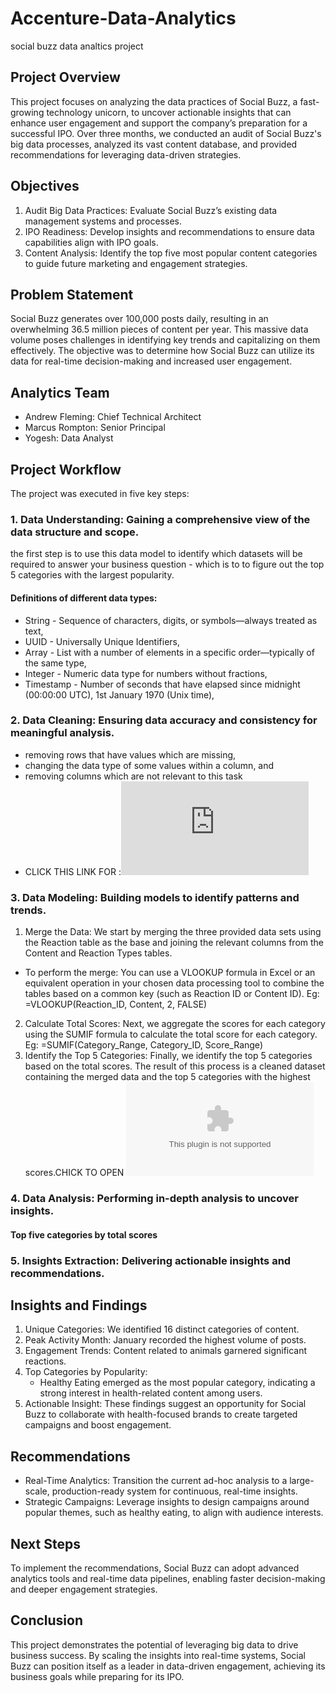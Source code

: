# Accenture-Data-Analytics
social buzz data analtics project
## Project Overview  
This project focuses on analyzing the data practices of Social Buzz, a fast-growing technology unicorn, to uncover actionable insights that can enhance user engagement and support the company’s preparation for a successful IPO. Over three months, we conducted an audit of Social Buzz's big data processes, analyzed its vast content database, and provided recommendations for leveraging data-driven strategies.  

## Objectives  
1. Audit Big Data Practices: Evaluate Social Buzz’s existing data management systems and processes.  
2. IPO Readiness: Develop insights and recommendations to ensure data capabilities align with IPO goals.  
3. Content Analysis: Identify the top five most popular content categories to guide future marketing and engagement strategies.  

## Problem Statement  
Social Buzz generates over 100,000 posts daily, resulting in an overwhelming 36.5 million pieces of content per year. This massive data volume poses challenges in identifying key trends and capitalizing on them effectively. The objective was to determine how Social Buzz can utilize its data for real-time decision-making and increased user engagement.  

## Analytics Team  
- Andrew Fleming: Chief Technical Architect  
- Marcus Rompton: Senior Principal  
- Yogesh: Data Analyst  

## Project Workflow  
The project was executed in five key steps:  
### 1. Data Understanding: Gaining a comprehensive view of the data structure and scope.
the first step is to use this data model to identify which datasets will be required to answer your business question - which is to to figure out the top 5 categories with the largest popularity.
#### Definitions of different data types:

- String - Sequence of characters, digits, or symbols—always treated as text,
- UUID - Universally Unique Identifiers,
- Array - List with a number of elements in a specific order—typically of the same type,
- Integer - Numeric data type for numbers without fractions,
- Timestamp - Number of seconds that have elapsed since midnight (00:00:00 UTC), 1st January 1970 (Unix time),
### 2. Data Cleaning: Ensuring data accuracy and consistency for meaningful analysis.
- removing rows that have values which are missing,
- changing the data type of some values within a column, and
- removing columns which are not relevant to this task
- CLICK THIS LINK FOR :![DATA MODEL.PDF](https://github.com/yogeshwaran03/Accenture-Data-Analytics/blob/4b92f1a3ebe215d6878f8c72c93ab0d912a940d6/Data%20model/Data%20model.pdf)
### 3. Data Modeling: Building models to identify patterns and trends.
1. Merge the Data: We start by merging the three provided data sets using the Reaction table as the base and joining the relevant columns from the Content and Reaction Types tables.
-  To perform the merge:
   You can use a VLOOKUP formula in Excel or an equivalent operation in your chosen data processing tool to combine the tables based on a common key (such as Reaction ID or Content ID). Eg: =VLOOKUP(Reaction_ID, Content, 2, FALSE)
2. Calculate Total Scores: Next, we aggregate the scores for each category using the SUMIF formula to calculate the total score for each category. Eg: =SUMIF(Category_Range, Category_ID, Score_Range) 
3. Identify the Top 5 Categories: Finally, we identify the top 5 categories based on the total scores.
The result of this process is a cleaned dataset containing the merged data and the top 5 categories with the highest scores.CHICK TO OPEN ![CLEANED DATASETE](https://github.com/yogeshwaran03/Accenture-Data-Analytics/blob/ff962b0b93e8417394da2593589dfb1203ee8182/dataset/Reactions1(TOP%205%20CATEGORY%20)%20(1).csv)
### 4. Data Analysis: Performing in-depth analysis to uncover insights.
   #### Top five categories by total scores
   
### 5. Insights Extraction: Delivering actionable insights and recommendations.  

## Insights and Findings  
1. Unique Categories: We identified 16 distinct categories of content.  
2. Peak Activity Month: January recorded the highest volume of posts.  
3. Engagement Trends: Content related to animals garnered significant reactions.  
4. Top Categories by Popularity:  
   - Healthy Eating emerged as the most popular category, indicating a strong interest in health-related content among users.  
5. Actionable Insight: These findings suggest an opportunity for Social Buzz to collaborate with health-focused brands to create targeted campaigns and boost engagement.  

## Recommendations  
- Real-Time Analytics: Transition the current ad-hoc analysis to a large-scale, production-ready system for continuous, real-time insights.  
- Strategic Campaigns: Leverage insights to design campaigns around popular themes, such as healthy eating, to align with audience interests.  

## Next Steps  
To implement the recommendations, Social Buzz can adopt advanced analytics tools and real-time data pipelines, enabling faster decision-making and deeper engagement strategies.  

## Conclusion  
This project demonstrates the potential of leveraging big data to drive business success. By scaling the insights into real-time systems, Social Buzz can position itself as a leader in data-driven engagement, achieving its business goals while preparing for its IPO.  
